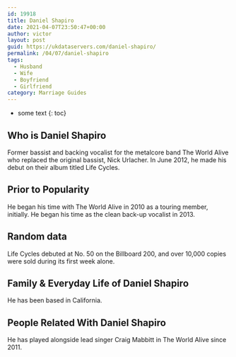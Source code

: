 ```yaml
---
id: 19918
title: Daniel Shapiro
date: 2021-04-07T23:50:47+00:00
author: victor
layout: post
guid: https://ukdataservers.com/daniel-shapiro/
permalink: /04/07/daniel-shapiro
tags:
  - Husband
  - Wife
  - Boyfriend
  - Girlfriend
category: Marriage Guides
---
```


* some text
{: toc}


## Who is Daniel Shapiro



Former bassist and backing vocalist for the metalcore band The World Alive who replaced the original bassist, Nick Urlacher. In June 2012, he made his debut on their album titled Life Cycles.

                
                
                
## Prior to Popularity



He began his time with The World Alive in 2010 as a touring member, initially. He began his time as the clean back-up vocalist in 2013.

                
                
                
## Random data



Life Cycles debuted at No. 50 on the Billboard 200, and over 10,000 copies were sold during its first week alone.

                
                
                
## Family & Everyday Life of Daniel Shapiro



He has been based in California.

                
                
                
## People Related With Daniel Shapiro



He has played alongside lead singer Craig Mabbitt in The World Alive since 2011.

                
              
            
          
          
          